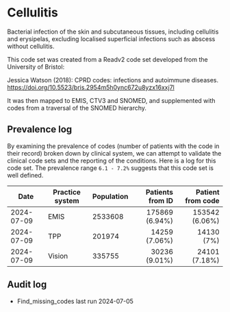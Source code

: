 # Cellulitis

Bacterial infection of the skin and subcutaneous tissues, including cellulitis and erysipelas, excluding localised superficial infections such as abscess without cellulitis.

This code set was created from a Readv2 code set developed from the University of Bristol:

Jessica Watson (2018): CPRD codes: infections and autoimmune diseases. https://doi.org/10.5523/bris.2954m5h0ync672u8yzx16xxj7l

It was then mapped to EMIS, CTV3 and SNOMED, and supplemented with codes from a traversal of the SNOMED hierarchy.

## Prevalence log

By examining the prevalence of codes (number of patients with the code in their record) broken down by clinical system, we can attempt to validate the clinical code sets and the reporting of the conditions. Here is a log for this code set. The prevalence range `6.1 - 7.2%` suggests that this code set is well defined.

| Date       | Practice system | Population | Patients from ID | Patient from code |
| ---------- | --------------- | ---------- | ---------------: | ----------------: |
| 2024-07-09 | EMIS            | 2533608    |   175869 (6.94%) |    153542 (6.06%) |
| 2024-07-09 | TPP             | 201974     |    14259 (7.06%) |        14130 (7%) |
| 2024-07-09 | Vision          | 335755     |    30236 (9.01%) |     24101 (7.18%) |

## Audit log

- Find_missing_codes last run 2024-07-05
